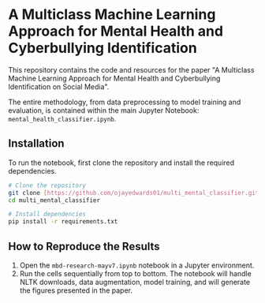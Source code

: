 # A Multiclass Machine Learning Approach for Mental Health and Cyberbullying Identification

This repository contains the code and resources for the paper "A Multiclass Machine Learning Approach for Mental Health and Cyberbullying Identification on Social Media".

The entire methodology, from data preprocessing to model training and evaluation, is contained within the main Jupyter Notebook: `mental_health_classifier.ipynb`.

## Installation

To run the notebook, first clone the repository and install the required dependencies.

```bash
# Clone the repository
git clone [https://github.com/ojayedwards01/multi_mental_classifier.git](https://github.com/ojayedwards01/multi_mental_classifier.git)
cd multi_mental_classifier

# Install dependencies
pip install -r requirements.txt
```

## How to Reproduce the Results

1.  Open the `mbd-research-mayv7.ipynb` notebook in a Jupyter environment.
2.  Run the cells sequentially from top to bottom. The notebook will handle NLTK downloads, data augmentation, model training, and will generate the figures presented in the paper.
